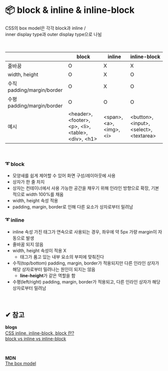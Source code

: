 # 📦 block & inline & inline-block

CSS의 box model은 각각 block과 inline /  
inner display type과 outer display type으로 나뉨

<br/>

|                            | block                                                            | inline                          | inline-block                                    |
| -------------------------- | ---------------------------------------------------------------- | ------------------------------- | ----------------------------------------------- |
| 줄바꿈                     | O                                                                | X                               | X                                               |
| width, height              | O                                                                | X                               | O                                               |
| 수직 padding/margin/border | O                                                                | X                               | O                                               |
| 수평 padding/margin/border | O                                                                | O                               | O                                               |
| 예시                       | \<header\>,\<footer\>, \<p\>, \<li\>, \<table\>, \<div\>, \<h1\> | \<span\>, \<a\>, \<img\>, \<i\> | \<button\>, \<input\>, \<select\>, \<textarea\> |

<br />

### ➰ block

- 모양새를 쉽게 제어할 수 있어 화면 구성/레이아웃에 사용
- 상자가 한 줄 차지
- 상자는 컨테이너에서 사용 가능한 공간을 채우기 위해 인라인 방향으로 확장, 기본적으로 width 100%를 채움
- width, height 속성 적용
- padding, margin, border로 인해 다른 요소가 상자로부터 밀려남

### ➰ inline

- inline 속성 가진 태그가 연속으로 사용되는 경우, 좌우에 약 5px 가량 margin이 자동으로 발생
- 줄바꿈 되지 않음
- width, height 속성이 적용 X
  - 태그가 품고 있는 내부 요소의 부피에 맞춰진다
- 수직(top/bottom) padding, margin, border가 적용되지만 다른 인라인 상자가 해당 상자로부터 밀려나는 원인이 되지는 않음
  - **line-height**가 같은 역할을 함
- 수평(left/right) padding, margin, border가 적용되고, 다른 인라인 상자가 해당 상자로부터 밀려남

<br/>

## ✔ 참고

**blogs**  
[CSS inline, inline-block, block 란?](https://velog.io/@shin6403/CSS-inline-inline-block-block-%EB%9E%80)  
[block vs inline vs inline-block](https://github.com/baeharam/Must-Know-About-Frontend/blob/main/Notes/css/block-inline-inline-block.md)

<br/>

**MDN**  
[The box model](https://developer.mozilla.org/en-US/docs/Learn/CSS/Building_blocks/The_box_model)
